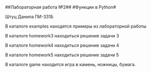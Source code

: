##Лабораторная работа №2##
#Функции в Python#

Штуц Данила ПИ-331Б

В каталоге examples находятся примеры из лабораторной работы

В каталоге homework3 находиться решение задачи 3

В каталоге homework4 находиться решение задачи 4

В каталоге homework5 находиться решение задачи 5

В каталоге game находится игра в камень, ножницы, бумага.
